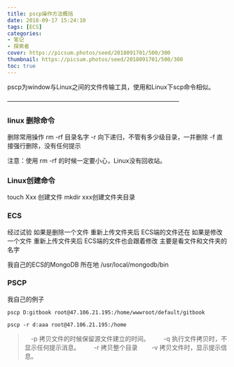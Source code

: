 ```yaml
---
title: pscp操作方法概括
date: 2018-09-17 15:24:10
tags: [ECS]
categories: 
- 笔记
- 探索者
cover: https://picsum.photos/seed/2018091701/500/300
thumbnail: https://picsum.photos/seed/2018091701/500/300
toc: true
---
```

pscp为window与Linux之间的文件传输工具，使用和Linux下scp命令相似。
<!-- more -->
————————————————————————————
### linux 删除命令
删除常用操作 rm -rf 目录名字
   -r 向下递归，不管有多少级目录，一并删除
    -f 直接强行删除，没有任何提示
    
注意：使用 rm -rf 的时候一定要小心，Linux没有回收站。

### Linux创建命令
touch Xxx 创建文件
mkdir xxx创建文件夹目录

### ECS
经过试验
如果是删除一个文件 重新上传文件夹后 ECS端的文件还在
如果是修改一个文件 重新上传文件夹后 ECS端的文件也会跟着修改 主要是看文件和文件夹的名字

我自己的ECS的MongoDB 所在地 /usr/local/mongodb/bin


### PSCP
我自己的例子
```
pscp D:gitbook root@47.106.21.195:/home/wwwroot/default/gitbook

pscp -r d:aaa root@47.106.21.195:/home
```

>　-p 拷贝文件的时候保留源文件建立的时间。 
　　-q 执行文件拷贝时，不显示任何提示消息。 
　　-r 拷贝整个目录 
　　-v 拷贝文件时，显示提示信息。 

